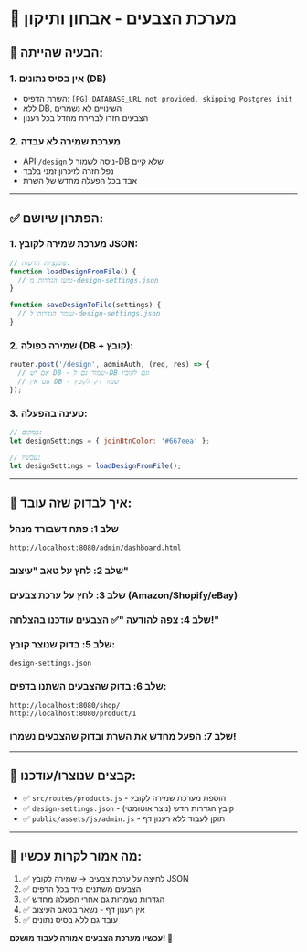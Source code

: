 # 🎨 מערכת הצבעים - אבחון ותיקון

## 🐛 **הבעיה שהייתה:**

### **1. אין בסיס נתונים (DB)**
- השרת הדפיס: `[PG] DATABASE_URL not provided, skipping Postgres init`
- ללא DB, השינויים לא נשמרים
- הצבעים חזרו לברירת מחדל בכל רענון

### **2. מערכת שמירה לא עבדה**
- API `/design` ניסה לשמור ל-DB שלא קיים
- נפל חזרה לזיכרון זמני בלבד
- אבד בכל הפעלה מחדש של השרת

---

## ✅ **הפתרון שיושם:**

### **1. מערכת שמירה לקובץ JSON:**
```javascript
// פונקציות חדשות:
function loadDesignFromFile() {
  // טוען הגדרות מ-design-settings.json
}

function saveDesignToFile(settings) {
  // שומר הגדרות ל-design-settings.json
}
```

### **2. שמירה כפולה (DB + קובץ):**
```javascript
router.post('/design', adminAuth, (req, res) => {
  // אם יש DB - שמור גם ל-DB וגם לקובץ
  // אם אין DB - שמור רק לקובץ
});
```

### **3. טעינה בהפעלה:**
```javascript
// במקום:
let designSettings = { joinBtnColor: '#667eea' };

// עכשיו:
let designSettings = loadDesignFromFile();
```

---

## 🧪 **איך לבדוק שזה עובד:**

### **שלב 1:** פתח דשבורד מנהל
```
http://localhost:8080/admin/dashboard.html
```

### **שלב 2:** לחץ על טאב "עיצוב"

### **שלב 3:** לחץ על ערכת צבעים (Amazon/Shopify/eBay)

### **שלב 4:** צפה להודעה "✅ הצבעים עודכנו בהצלחה!"

### **שלב 5:** בדוק שנוצר קובץ:
```
design-settings.json
```

### **שלב 6:** בדוק שהצבעים השתנו בדפים:
```
http://localhost:8080/shop/
http://localhost:8080/product/1
```

### **שלב 7:** הפעל מחדש את השרת ובדוק שהצבעים נשמרו!

---

## 📁 **קבצים שנוצרו/עודכנו:**

- ✅ `src/routes/products.js` - הוספת מערכת שמירה לקובץ
- ✅ `design-settings.json` - קובץ הגדרות חדש (נוצר אוטומטי)
- ✅ `public/assets/js/admin.js` - תוקן לעבוד ללא רענון דף

---

## 🎯 **מה אמור לקרות עכשיו:**

1. ✅ לחיצה על ערכת צבעים → שמירה לקובץ JSON
2. ✅ הצבעים משתנים מיד בכל הדפים
3. ✅ הגדרות נשמרות גם אחרי הפעלה מחדש
4. ✅ אין רענון דף - נשאר בטאב העיצוב
5. ✅ עובד גם ללא בסיס נתונים

**עכשיו מערכת הצבעים אמורה לעבוד מושלם! 🚀**
